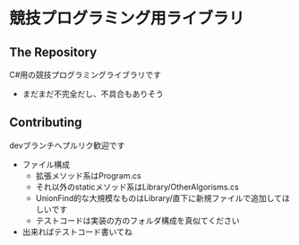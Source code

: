 # 競技プログラミング用ライブラリ

## The Repository

C#用の競技プログラミングライブラリです

- まだまだ不完全だし、不具合もありそう

## Contributing

devブランチへプルリク歓迎です

- ファイル構成
  - 拡張メソッド系はProgram.cs
  - それ以外のstaticメソッド系はLibrary/OtherAlgorisms.cs
  - UnionFind的な大規模なものはLibrary/直下に新規ファイルで追加してほしいです
  - テストコードは実装の方のフォルダ構成を真似てください
- 出来ればテストコード書いてね

